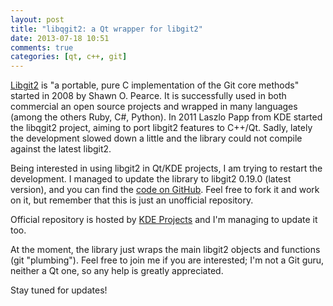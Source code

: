 ```yaml
---
layout: post
title: "libqgit2: a Qt wrapper for libgit2"
date: 2013-07-18 10:51
comments: true
categories: [qt, c++, git]
---
```


[Libgit2](http://libgit2.github.com/) is "a portable, pure C implementation of the Git core methods" started in 2008 by Shawn O. Pearce. It is successfully used in both commercial an open source projects and wrapped in many languages (among the others Ruby, C#, Python). In 2011 Laszlo Papp from KDE started the libqgit2 project, aiming to port libgit2 features to C++/Qt. Sadly, lately the development slowed down a little and the library could not compile against the latest libgit2.

Being interested in using libgit2 in Qt/KDE projects, I am trying to restart the development.
I managed to update the library to libgit2 0.19.0 (latest version), and you can find the [code on GitHub](https://github.com/lgiordani/libqgit2). Feel free to fork it and work on it, but remember that this is just an unofficial repository.

Official repository is hosted by [KDE Projects](https://projects.kde.org/projects/playground/libs/libqgit2/repository/) and I'm managing to update it too.

At the moment, the library just wraps the main libgit2 objects and functions (git "plumbing").
Feel free to join me if you are interested; I'm not a Git guru, neither a Qt one, so any help is greatly appreciated.

Stay tuned for updates!